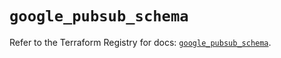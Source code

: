 # `google_pubsub_schema`

Refer to the Terraform Registry for docs: [`google_pubsub_schema`](https://registry.terraform.io/providers/hashicorp/google-beta/6.11.2/docs/resources/google_pubsub_schema).
